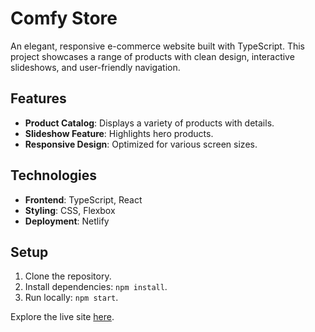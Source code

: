 # Comfy Store

An elegant, responsive e-commerce website built with TypeScript. This project showcases a range of products with clean design, interactive slideshows, and user-friendly navigation.

## Features
- **Product Catalog**: Displays a variety of products with details.
- **Slideshow Feature**: Highlights hero products.
- **Responsive Design**: Optimized for various screen sizes.

## Technologies
- **Frontend**: TypeScript, React
- **Styling**: CSS, Flexbox
- **Deployment**: Netlify

## Setup
1. Clone the repository.
2. Install dependencies: `npm install`.
3. Run locally: `npm start`.

Explore the live site [here](https://products-salah.netlify.app).

